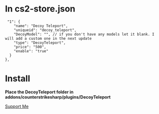 # In cs2-store.json

     "1": {
        "name": "Decoy Teleport",
        "uniqueid": "decoy_teleport",
        "DecoyModel": "", // if you don't have any models let it blank. I will add a custom one in the next update
        "type": "DecoyTeleport",
        "price": "500",
        "enable": "true"
      }
    },
# Install
**Place the DecoyTeleport folder in addons/counterstrikesharp/plugins/DecoyTeleport**


[Support Me](https://paypal.me/vxaero?country.x=RO&locale.x=en_US)
